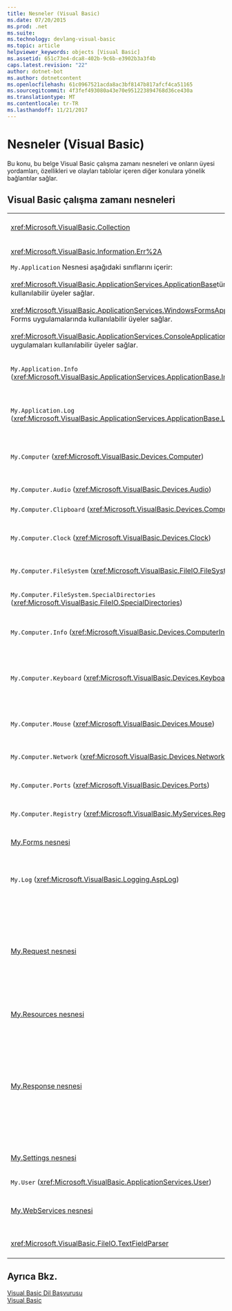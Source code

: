 ```yaml
---
title: Nesneler (Visual Basic)
ms.date: 07/20/2015
ms.prod: .net
ms.suite: 
ms.technology: devlang-visual-basic
ms.topic: article
helpviewer_keywords: objects [Visual Basic]
ms.assetid: 651c73e4-dca8-402b-9c6b-e3902b3a3f4b
caps.latest.revision: "22"
author: dotnet-bot
ms.author: dotnetcontent
ms.openlocfilehash: 61c0967521acda8ac3bf8147b817afcf4ca51165
ms.sourcegitcommit: 4f3fef493080a43e70e951223894768d36ce430a
ms.translationtype: MT
ms.contentlocale: tr-TR
ms.lasthandoff: 11/21/2017
---
```

# <a name="objects-visual-basic"></a>Nesneler (Visual Basic)
Bu konu, bu belge Visual Basic çalışma zamanı nesneleri ve onların üyesi yordamları, özellikleri ve olayları tablolar içeren diğer konulara yönelik bağlantılar sağlar.  
  
## <a name="visual-basic-run-time-objects"></a>Visual Basic çalışma zamanı nesneleri  
  
|||  
|---|---|  
|<xref:Microsoft.VisualBasic.Collection>|Tek bir nesne olarak ilgili bir öğe grubunu görmek için kolay bir yol sağlar.|  
|<xref:Microsoft.VisualBasic.Information.Err%2A>|Çalışma zamanı hataları hakkında bilgi içerir.|  
|`My.Application` Nesnesi aşağıdaki sınıflarını içerir:<br /><br /> <xref:Microsoft.VisualBasic.ApplicationServices.ApplicationBase>tüm projelerde kullanılabilir üyeler sağlar.<br /><br /> <xref:Microsoft.VisualBasic.ApplicationServices.WindowsFormsApplicationBase>Windows Forms uygulamalarında kullanılabilir üyeler sağlar.<br /><br /> <xref:Microsoft.VisualBasic.ApplicationServices.ConsoleApplicationBase>konsol uygulamaları kullanılabilir üyeler sağlar.|Yalnızca geçerli uygulama veya DLL ile ilişkili verileri sağlar. Hiçbir sistem düzeyindeki bilgileri ile değiştirilebilir `My.Application`.<br /><br /> Bazı üyeler, yalnızca Windows Forms ya da konsol uygulamaları için kullanılabilir.|  
|`My.Application.Info` (<xref:Microsoft.VisualBasic.ApplicationServices.ApplicationBase.Info%2A>)|Sürüm numarası, açıklama, yüklenen derlemeler ve benzerleri gibi bir uygulama hakkında bilgi almak için özellikleri sağlar.|  
|`My.Application.Log` (<xref:Microsoft.VisualBasic.ApplicationServices.ApplicationBase.Log%2A>)|Bir özellik ve olay ve özel durum bilgileri için uygulamanın günlük dinleyicileri yazmak için yöntemler sağlar.|  
|`My.Computer` (<xref:Microsoft.VisualBasic.Devices.Computer>)|Ses, saatin, klavye, dosya sistemi ve benzerleri gibi bilgisayar bileşenlerini yönetmek için gereken özellikleri sağlar.|  
|`My.Computer.Audio` (<xref:Microsoft.VisualBasic.Devices.Audio>)|Ses çalma için yöntemleri sağlar.|  
|`My.Computer.Clipboard` (<xref:Microsoft.VisualBasic.Devices.Computer.Clipboard%2A>)|Pano düzenleme için yöntemleri sağlar.|  
|`My.Computer.Clock` (<xref:Microsoft.VisualBasic.Devices.Clock>)|Geçerli yerel saat ve Evrensel Eşgüdümlü saate (Greenwich saati eşdeğer) sistem saatinden erişmek için özellikleri sağlar.|  
|`My.Computer.FileSystem` (<xref:Microsoft.VisualBasic.FileIO.FileSystem>)|Özellikleri ve sürücüleri, dosyaları ve dizinleri ile çalışmak için yöntemler sağlar.|  
|`My.Computer.FileSystem.SpecialDirectories` (<xref:Microsoft.VisualBasic.FileIO.SpecialDirectories>)|Yaygın olarak erişmek için özellikler dizinleri başvurulan sağlar.|  
|`My.Computer.Info` (<xref:Microsoft.VisualBasic.Devices.ComputerInfo>)|Bilgisayarın bellek, yüklenen derlemeler, ad ve işletim sistemi hakkında bilgi almak için özellikleri sağlar.|  
|`My.Computer.Keyboard` (<xref:Microsoft.VisualBasic.Devices.Keyboard>)|Ne anahtarları şu anda basıldığında ve gibi etkin pencereyi tuş vuruşlarını göndermek için bir yöntem sağlar klavye geçerli durumunu erişmek için özellikleri sağlar.|  
|`My.Computer.Mouse` (<xref:Microsoft.VisualBasic.Devices.Mouse>)|Biçim ve yerel bilgisayarda yüklü fare yapılandırma hakkında bilgi almak için özellikleri sağlar.|  
|`My.Computer.Network` (<xref:Microsoft.VisualBasic.Devices.Network>)|Bir özellik, bir olay ve bilgisayarın bağlı olduğu ağ ile etkileşim için yöntemler sağlar.|  
|`My.Computer.Ports` (<xref:Microsoft.VisualBasic.Devices.Ports>)|Bir özellik ve bilgisayar seri bağlantı noktalarına erişmek için bir yöntem sağlar.|  
|`My.Computer.Registry` (<xref:Microsoft.VisualBasic.MyServices.RegistryProxy>)|Özellikler ve kayıt defterini düzenleme için yöntemler sağlar.|  
|[My.Forms nesnesi](../../../visual-basic/language-reference/objects/my-forms-object.md)|Geçerli projede olarak bildirilen her Windows formunu örneği erişmek için özelliklerde sağlar.|  
|`My.Log` (<xref:Microsoft.VisualBasic.Logging.AspLog>)|Bir özellik ve Web uygulamaları için uygulamanın günlük dinleyicileri olay ve özel durum bilgilerini yazma yöntemleri sağlar.|  
|[My.Request nesnesi](../../../visual-basic/language-reference/objects/my-request-object.md)|Alır <xref:System.Web.HttpRequest> istenen sayfa için nesnesi. `My.Request` Nesnesi geçerli HTTP isteğiyle ilgili bilgileri içerir.<br /><br /> `My.Request` Nesnesidir yalnızca kullanılabilir [!INCLUDE[vstecasp](~/includes/vstecasp-md.md)] uygulamalar.|  
|[My.Resources nesnesi](../../../visual-basic/language-reference/objects/my-resources-object.md)|Bir uygulamanın kaynaklara erişmek için özellikleri ve sınıfları sağlar.|  
|[My.Response nesnesi](../../../visual-basic/language-reference/objects/my-response-object.md)|Alır <xref:System.Web.HttpResponse> ile ilişkili nesne <xref:System.Web.UI.Page>. Bu nesne, HTTP yanıt verilerini istemciye göndermenize olanak sağlar ve bu yanıt hakkında bilgi içerir.<br /><br /> `My.Response` Nesnesidir yalnızca kullanılabilir [!INCLUDE[vstecasp](~/includes/vstecasp-md.md)] uygulamalar.|  
|[My.Settings nesnesi](../../../visual-basic/language-reference/objects/my-settings-object.md)|Özellikler ve bir uygulamanın ayarlarına erişmek için yöntemler sağlar.|  
|`My.User` (<xref:Microsoft.VisualBasic.ApplicationServices.User>)|Geçerli kullanıcının ilgili bilgilere erişim sağlar.|  
|[My.WebServices nesnesi](../../../visual-basic/language-reference/objects/my-webservices-object.md)|Oluşturma ve erişme geçerli proje tarafından başvurulan her Web hizmeti tek bir örneği için özellikleri sağlar.|  
|<xref:Microsoft.VisualBasic.FileIO.TextFieldParser>|Yapılandırılmış metin ayrıştırmak için yöntemleri ve özellikleri sağlar dosyaları.|  
  
## <a name="see-also"></a>Ayrıca Bkz.  
 [Visual Basic Dil Başvurusu](../../../visual-basic/language-reference/index.md)  
 [Visual Basic](../../../visual-basic/index.md)
